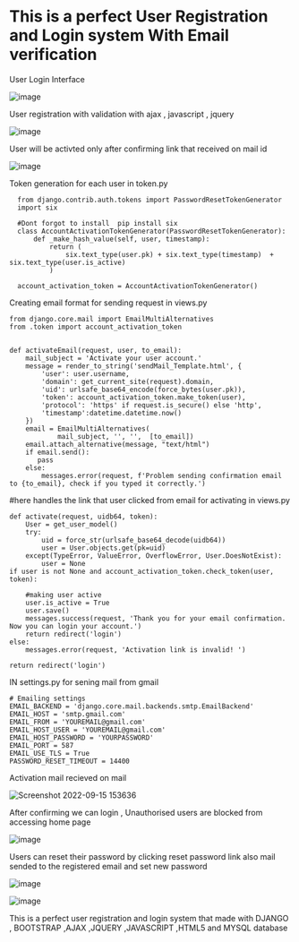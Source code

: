 # This is a perfect User Registration and Login system With Email verification

 User Login Interface 

![image](https://user-images.githubusercontent.com/73699937/190372901-b02e0988-90db-4296-bed4-5779b89da212.png)

User registration with validation with ajax , javascript , jquery

![image](https://user-images.githubusercontent.com/73699937/190373259-f6b65144-965c-4909-8746-8f40eb0549be.png)

User will be activted only after confirming link that received on mail id

![image](https://user-images.githubusercontent.com/73699937/190373820-59a96a29-c319-4958-a209-fd592e35366c.png)


Token generation for each user in token.py

      from django.contrib.auth.tokens import PasswordResetTokenGenerator
      import six  

      #Dont forgot to install  pip install six
      class AccountActivationTokenGenerator(PasswordResetTokenGenerator):
          def _make_hash_value(self, user, timestamp):
              return (
                  six.text_type(user.pk) + six.text_type(timestamp)  + six.text_type(user.is_active)
              )

      account_activation_token = AccountActivationTokenGenerator()
      
Creating email format for sending request in views.py

    from django.core.mail import EmailMultiAlternatives
    from .token import account_activation_token
    
    
    def activateEmail(request, user, to_email):
        mail_subject = 'Activate your user account.'
        message = render_to_string('sendMail_Template.html', {
            'user': user.username,
            'domain': get_current_site(request).domain,
            'uid': urlsafe_base64_encode(force_bytes(user.pk)),
            'token': account_activation_token.make_token(user),
            'protocol': 'https' if request.is_secure() else 'http',
            'timestamp':datetime.datetime.now()
        })
        email = EmailMultiAlternatives(
                mail_subject, '', '',  [to_email])
        email.attach_alternative(message, "text/html")
        if email.send():
           pass
        else:
            messages.error(request, f'Problem sending confirmation email to {to_email}, check if you typed it correctly.')
            
 
#here handles the link that user clicked from email for activating in views.py

    def activate(request, uidb64, token):
        User = get_user_model()
        try:
            uid = force_str(urlsafe_base64_decode(uidb64))
            user = User.objects.get(pk=uid)
        except(TypeError, ValueError, OverflowError, User.DoesNotExist):
            user = None
    if user is not None and account_activation_token.check_token(user, token):
    
        #making user active
        user.is_active = True
        user.save()
        messages.success(request, 'Thank you for your email confirmation. Now you can login your account.')
        return redirect('login')
    else:
        messages.error(request, 'Activation link is invalid! ')
    
    return redirect('login')  
    
    
    
IN settings.py  for sening mail from gmail
    
    # Emailing settings
    EMAIL_BACKEND = 'django.core.mail.backends.smtp.EmailBackend'
    EMAIL_HOST = 'smtp.gmail.com'
    EMAIL_FROM = 'YOUREMAIL@gmail.com'
    EMAIL_HOST_USER = 'YOUREMAIL@gmail.com'
    EMAIL_HOST_PASSWORD = 'YOURPASSWORD'
    EMAIL_PORT = 587
    EMAIL_USE_TLS = True
    PASSWORD_RESET_TIMEOUT = 14400
    
    
Activation mail recieved on mail
    
   ![Screenshot 2022-09-15 153636](https://user-images.githubusercontent.com/73699937/190377056-df24117e-b4f0-47e7-bb32-ac7d1a687efc.png)


 

After confirming we can login , Unauthorised users are blocked from accessing home page

![image](https://user-images.githubusercontent.com/73699937/190376206-ee14564d-17f3-440f-85d6-4f0895760e53.png)


Users can reset their password by clicking reset password link also mail sended to the registered email and set new password

![image](https://user-images.githubusercontent.com/73699937/190376507-9a5fd22c-caf9-4be6-b4f2-d4e2e839a6a1.png)

![image](https://user-images.githubusercontent.com/73699937/190377137-e793a937-2d21-40e3-83d5-dc8c497aa601.png)


This is a perfect user registration and login system that made with DJANGO , BOOTSTRAP ,AJAX ,JQUERY ,JAVASCRIPT ,HTML5 and MYSQL database
